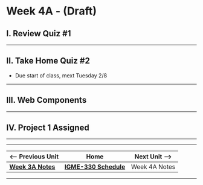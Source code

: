 # Week 4A - (Draft)

## I. Review Quiz #1

<hr>

## II. Take Home Quiz #2

- Due start of class, mext Tuesday 2/8

<hr>

## III. Web Components

<hr>

## IV. Project 1 Assigned


<hr><hr>

| <-- Previous Unit | Home | Next Unit -->
| --- | --- | --- 
| [**Week 3A Notes**](03A.md)     |  [**IGME-330 Schedule**](../schedule.md) | Week 4A Notes

<hr>
